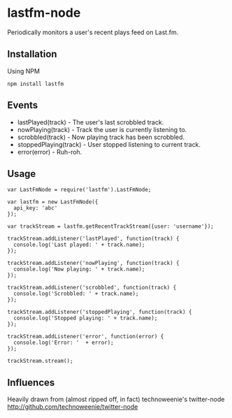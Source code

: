 # lastfm-node

Periodically monitors a user's recent plays feed on Last.fm.

## Installation

Using NPM

    npm install lastfm


## Events

* lastPlayed(track) - The user's last scrobbled track.
* nowPlaying(track) - Track the user is currently listening to.
* scrobbled(track) - Now playing track has been scrobbled.
* stoppedPlaying(track) - User stopped listening to current track.
* error(error) - Ruh-roh.

## Usage

    var LastFmNode = require('lastfm').LastFmNode;
    
    var lastfm = new LastFmNode({
      api_key: 'abc'
    });

    var trackStream = lastfm.getRecentTrackStream({user: 'username'});
    
    trackStream.addListener('lastPlayed', function(track) {
      console.log('Last played: ' + track.name);
    });
    
    trackStream.addListener('nowPlaying', function(track) {
      console.log('Now playing: ' + track.name);
    });

    trackStream.addListener('scrobbled', function(track) {
      console.log('Scrobbled: ' + track.name);
    });

    trackStream.addListener('stoppedPlaying', function(track) {
      console.log('Stopped playing: ' + track.name);
    });

    trackStream.addListener('error', function(error) {
      console.log('Error: '  + error);
    });

    trackStream.stream();

## Influences

Heavily drawn from (almost ripped off, in fact) technoweenie's twitter-node  
http://github.com/technoweenie/twitter-node
